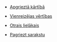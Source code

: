 - [Apgrieztā kārtībā](https://evaluauto.com/aa4560f8-fe29-4d7e-bc49-6fcee0d1a745)

- [Vienreizējas vērtības](https://evaluauto.com/ffe2592b-0dbb-43c2-a4ac-82831383155f)

- [Otrais lielākais](https://evaluauto.com/9f4e3fce-fd4a-4fd5-b1e0-cdd220b6f53b)

- [Pagriezt sarakstu](https://evaluauto.com/bf2b9cdf-4478-45ff-8de5-5633bdad4b82)
